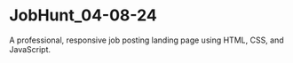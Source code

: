 # JobHunt_04-08-24
A professional, responsive job posting landing page using HTML, CSS, and JavaScript.
